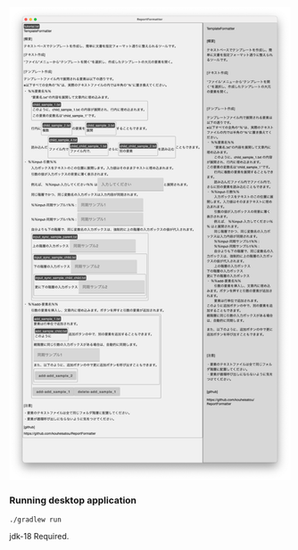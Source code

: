 ![](src/main/resources/sample/tutorial.png)


### Running desktop application
```shell
./gradlew run
```
jdk-18 Required.